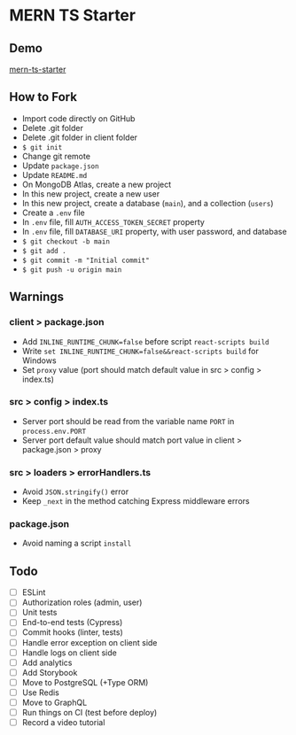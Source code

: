 # MERN TS Starter

## Demo

[mern-ts-starter](https://mern-ts-starter.herokuapp.com/)

## How to Fork

- Import code directly on GitHub
- Delete .git folder
- Delete .git folder in client folder
- `$ git init`
- Change git remote
- Update `package.json`
- Update `README.md`
- On MongoDB Atlas, create a new project
- In this new project, create a new user
- In this new project, create a database (`main`), and a collection (`users`)
- Create a `.env` file
- In `.env` file, fill `AUTH_ACCESS_TOKEN_SECRET` property
- In `.env` file, fill `DATABASE_URI` property, with user password, and database
- `$ git checkout -b main`
- `$ git add .`
- `$ git commit -m "Initial commit"`
- `$ git push -u origin main`

## Warnings

### client > package.json

- Add `INLINE_RUNTIME_CHUNK=false` before script `react-scripts build`
- Write `set INLINE_RUNTIME_CHUNK=false&&react-scripts build` for Windows
- Set `proxy` value (port should match default value in src > config > index.ts)

### src > config > index.ts

- Server port should be read from the variable name `PORT` in `process.env.PORT`
- Server port default value should match port value in client > package.json > proxy

### src > loaders > errorHandlers.ts

- Avoid `JSON.stringify()` error
- Keep `_next` in the method catching Express middleware errors

### package.json

- Avoid naming a script `install`

## Todo

- [ ] ESLint
- [ ] Authorization roles (admin, user)
- [ ] Unit tests
- [ ] End-to-end tests (Cypress)
- [ ] Commit hooks (linter, tests)
- [ ] Handle error exception on client side
- [ ] Handle logs on client side
- [ ] Add analytics
- [ ] Add Storybook
- [ ] Move to PostgreSQL (+Type ORM)
- [ ] Use Redis
- [ ] Move to GraphQL
- [ ] Run things on CI (test before deploy)
- [ ] Record a video tutorial
